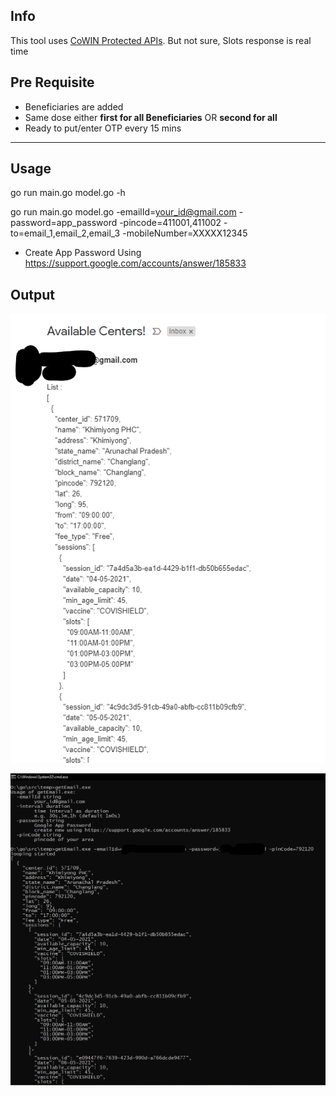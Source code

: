 Info
---
This tool uses [CoWIN Protected APIs](https://apisetu.gov.in/public/marketplace/api/cowin/cowin-protected-v2). But not sure, Slots response is real time

Pre Requisite
---
* Beneficiaries are added
* Same dose either __first for all Beneficiaries__ OR __second for all__
* Ready to put/enter OTP every 15 mins

--------------------------------------------------------------------------------------------------------

Usage
---
go run main.go model.go -h

go run main.go model.go -emailId=your_id@gmail.com -password=app_password -pincode=411001,411002 -to=email_1,email_2,email_3 -mobileNumber=XXXXX12345

* Create App Password Using https://support.google.com/accounts/answer/185833

Output
---

![image](ScreenshotEmail.png)


![image](ScreenshotCMD.png)

